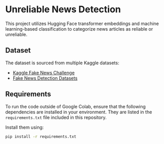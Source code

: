 # Unreliable News Detection

This project utilizes Hugging Face transformer embeddings and machine learning-based classification to categorize news articles as reliable or unreliable.

## Dataset

The dataset is sourced from multiple Kaggle datasets:

- [Kaggle Fake News Challenge](https://www.kaggle.com/c/fake-news/data)
- [Fake News Detection Datasets](https://www.kaggle.com/datasets/emineyetm/fake-news-detection-datasets/data)

## Requirements

To run the code outside of Google Colab, ensure that the following dependencies are installed in your environment. They are listed in the `requirements.txt` file included in this repository.

Install them using:

```bash
pip install -r requirements.txt
